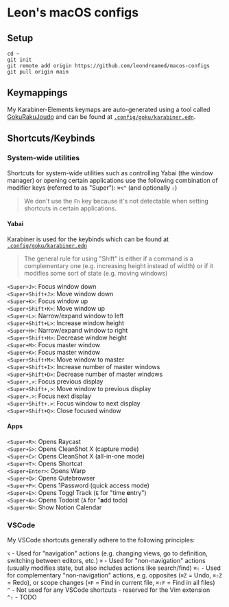 # Leon's macOS configs

## Setup

```shell
cd ~
git init
git remote add origin https://github.com/leondreamed/macos-configs
git pull origin main
```

## Keymappings

My Karabiner-Elements keymaps are auto-generated using a tool called [GokuRakuJoudo](https://github.com/yqrashawn/GokuRakuJoudo) and can be found at [`.config/goku/karabiner.edn`](./.config/goku/karabiner.edn).

## Shortcuts/Keybinds

### System-wide utilities

Shortcuts for system-wide utilities such as controlling Yabai (the window manager) or opening certain applications use the following combination of modifier keys (referred to as "Super"): `⌘⌥^` (and optionally `⇧`)

> We don't use the `Fn` key because it's not detectable when setting shortcuts in certain applications.

#### Yabai

Karabiner is used for the keybinds which can be found at [`.config/goku/karabiner.edn`](./.config/goku/karabiner.edn)

> The general rule for using "Shift" is either if a command is a complementary one (e.g. increasing height instead of width) or if it modifies some sort of state (e.g. moving windows)

`<Super+J>`: Focus window down\
`<Super+Shift+J>`: Move window down\
`<Super+K>`: Focus window up\
`<Super+Shift+K>`: Move window up\
`<Super+L>`: Narrow/expand window to left\
`<Super+Shift+L>`: Increase window height\
`<Super+H>`: Narrow/expand window to right\
`<Super+Shift+H>`: Decrease window height\
`<Super+M>`: Focus master window\
`<Super+K>`: Focus master window\
`<Super+Shift+M>`: Move window to master\
`<Super+Shift+I>`: Increase number of master windows\
`<Super+Shift+D>`: Decrease number of master windows\
`<Super+,>`: Focus previous display\
`<Super+Shift+,>`: Move window to previous display\
`<Super+.>`: Focus next display\
`<Super+Shift+.>`: Focus window to next display\
`<Super+Shift+Q>`: Close focused window

#### Apps

`<Super+R>`: Opens Raycast\
`<Super+S>`: Opens CleanShot X (capture mode)\
`<Super+C>`: Opens CleanShot X (all-in-one mode)\
`<Super+T>`: Opens Shortcat\
`<Super+Enter>`: Opens Warp\
`<Super+Q>`: Opens Qutebrowser\
`<Super+P>`: Opens 1Password (quick access mode)\
`<Super+E>`: Opens Toggl Track (`E` for "time **e**ntry")\
`<Super+A>`: Opens Todoist (`A` for "**a**dd todo)\
`<Super+N>`: Show Notion Calendar

### VSCode

My VSCode shortcuts generally adhere to the following principles:

`⌥` - Used for "navigation" actions (e.g. changing views, go to definition, switching between editors, etc.)
`⌘` - Used for "non-navigation" actions (usually modifies state, but also includes actions like search/find)
`⌘⇧` - Used for complementary "non-navigation" actions, e.g. opposites (`⌘Z` = Undo, `⌘⇧Z` = Redo), or scope changes (`⌘F` = Find in current file, `⌘⇧F` = Find in all files)\
`^` - Not used for any VSCode shortcuts - reserved for the Vim extension\
`^⇧` - TODO

